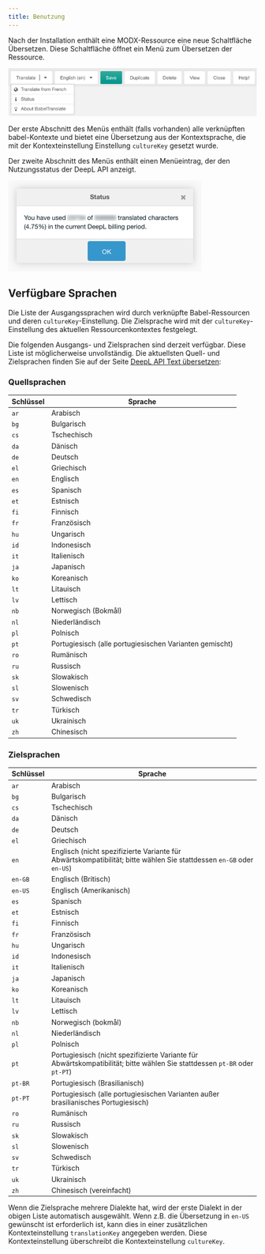 ```yaml
---
title: Benutzung 
---
```


Nach der Installation enthält eine MODX-Ressource eine neue Schaltfläche
Übersetzen. Diese Schaltfläche öffnet ein Menü zum Übersetzen der Ressource.

![Buttons](img/buttons.png)

Der erste Abschnitt des Menüs enthält (falls vorhanden) alle verknüpften
babel-Kontexte und bietet eine Übersetzung aus der Kontextsprache, die mit der
Kontexteinstellung Einstellung `cultureKey` gesetzt wurde.

Der zweite Abschnitt des Menüs enthält einen Menüeintrag, der den Nutzungsstatus
der DeepL API anzeigt.

![Status](img/status.png)

## Verfügbare Sprachen

Die Liste der Ausgangssprachen wird durch verknüpfte Babel-Ressourcen und deren
`cultureKey`-Einstellung. Die Zielsprache wird mit der `cultureKey`-Einstellung
des aktuellen Ressourcenkontextes festgelegt.

Die folgenden Ausgangs- und Zielsprachen sind derzeit verfügbar. Diese Liste ist
möglicherweise unvollständig. Die aktuellsten Quell- und Zielsprachen finden Sie
auf der Seite [DeepL API Text übersetzen](https://www.deepl.com/de/docs-api/translate-text/translate-text):

### Quellsprachen

| Schlüssel | Sprache                                                 |
|-----------|---------------------------------------------------------|
| `ar`      | Arabisch                                                |
| `bg`      | Bulgarisch                                              |
| `cs`      | Tschechisch                                             |
| `da`      | Dänisch                                                 |
| `de`      | Deutsch                                                 |
| `el`      | Griechisch                                              |
| `en`      | Englisch                                                |
| `es`      | Spanisch                                                |
| `et`      | Estnisch                                                |
| `fi`      | Finnisch                                                |
| `fr`      | Französisch                                             |
| `hu`      | Ungarisch                                               |
| `id`      | Indonesisch                                             |
| `it`      | Italienisch                                             |
| `ja`      | Japanisch                                               |
| `ko`      | Koreanisch                                              |
| `lt`      | Litauisch                                               |
| `lv`      | Lettisch                                                |
| `nb`      | Norwegisch (Bokmål)                                     |
| `nl`      | Niederländisch                                          |
| `pl`      | Polnisch                                                |
| `pt`      | Portugiesisch (alle portugiesischen Varianten gemischt) |
| `ro`      | Rumänisch                                               |
| `ru`      | Russisch                                                |
| `sk`      | Slowakisch                                              |
| `sl`      | Slowenisch                                              |
| `sv`      | Schwedisch                                              |
| `tr`      | Türkisch                                                |
| `uk`      | Ukrainisch                                              |
| `zh`      | Chinesisch                                              |

### Zielsprachen

| Schlüssel | Sprache                                                                                                                   |
|-----------|---------------------------------------------------------------------------------------------------------------------------|
| `ar`      | Arabisch                                                                                                                  |
| `bg`      | Bulgarisch                                                                                                                |
| `cs`      | Tschechisch                                                                                                               |
| `da`      | Dänisch                                                                                                                   |
| `de`      | Deutsch                                                                                                                   |
| `el`      | Griechisch                                                                                                                |
| `en`      | Englisch (nicht spezifizierte Variante für Abwärtskompatibilität; bitte wählen Sie stattdessen `en-GB` oder `en-US`)      |
| `en-GB`   | Englisch (Britisch)                                                                                                       |
| `en-US`   | Englisch (Amerikanisch)                                                                                                   |
| `es`      | Spanisch                                                                                                                  |
| `et`      | Estnisch                                                                                                                  |
| `fi`      | Finnisch                                                                                                                  |
| `fr`      | Französisch                                                                                                               |
| `hu`      | Ungarisch                                                                                                                 |
| `id`      | Indonesisch                                                                                                               |
| `it`      | Italienisch                                                                                                               |
| `ja`      | Japanisch                                                                                                                 |
| `ko`      | Koreanisch                                                                                                                |
| `lt`      | Litauisch                                                                                                                 |
| `lv`      | Lettisch                                                                                                                  |
| `nb`      | Norwegisch (bokmål)                                                                                                       |
| `nl`      | Niederländisch                                                                                                            |
| `pl`      | Polnisch                                                                                                                  |
| `pt`      | Portugiesisch (nicht spezifizierte Variante für Abwärtskompatibilität; bitte wählen Sie stattdessen `pt-BR` oder `pt-PT`) |
| `pt-BR`   | Portugiesisch (Brasilianisch)                                                                                             |
| `pt-PT`   | Portugiesisch (alle portugiesischen Varianten außer brasilianisches Portugiesisch)                                        |
| `ro`      | Rumänisch                                                                                                                 |
| `ru`      | Russisch                                                                                                                  |
| `sk`      | Slowakisch                                                                                                                |
| `sl`      | Slowenisch                                                                                                                |
| `sv`      | Schwedisch                                                                                                                |
| `tr`      | Türkisch                                                                                                                  |
| `uk`      | Ukrainisch                                                                                                                |
| `zh`      | Chinesisch (vereinfacht)                                                                                                  |

Wenn die Zielsprache mehrere Dialekte hat, wird der erste Dialekt in der obigen
Liste automatisch ausgewählt. Wenn z.B. die Übersetzung in `en-US` gewünscht ist
erforderlich ist, kann dies in einer zusätzlichen Kontexteinstellung
`translationKey` angegeben werden. Diese Kontexteinstellung überschreibt die
Kontexteinstellung `cultureKey`.
